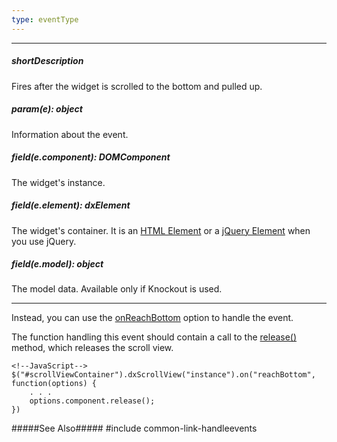 ```yaml
---
type: eventType
---
```

---
##### shortDescription
Fires after the widget is scrolled to the bottom and pulled up.

##### param(e): object
Information about the event.

##### field(e.component): DOMComponent
The widget's instance.

##### field(e.element): dxElement
The widget's container. It is an [HTML Element](https://developer.mozilla.org/en-US/docs/Web/API/HTMLElement) or a [jQuery Element](https://api.jquery.com/Types/#jQuery) when you use jQuery.

##### field(e.model): object
The model data. Available only if Knockout is used.

---
Instead, you can use the [onReachBottom](/api-reference/10%20UI%20Widgets/dxScrollView/1%20Configuration/onReachBottom.md '/Documentation/ApiReference/UI_Widgets/dxScrollView/Configuration/#onReachBottom') option to handle the event.

The function handling this event should contain a call to the [release()](/api-reference/10%20UI%20Widgets/dxScrollView/3%20Methods/release(preventScrollBottom).md '/Documentation/ApiReference/UI_Widgets/dxScrollView/Methods/#releasepreventScrollBottom') method, which releases the scroll view.

    <!--JavaScript-->
    $("#scrollViewContainer").dxScrollView("instance").on("reachBottom", function(options) {
        . . .
        options.component.release();
    })

#####See Also#####
#include common-link-handleevents